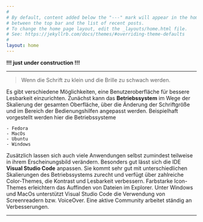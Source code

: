 ```yaml
---
#
# By default, content added below the "---" mark will appear in the home page
# between the top bar and the list of recent posts.
# To change the home page layout, edit the _layouts/home.html file.
# See: https://jekyllrb.com/docs/themes/#overriding-theme-defaults
#
layout: home
---
```

**!!! just under construction !!!**

___


>
>Wenn die Schrift zu klein und die Brille zu schwach werden.
>

Es gibt verschiedene Möglichkeiten, eine Benutzeroberfläche für bessere Lesbarkeit einzurichten. Zunächst kann das **Betriebssystem** im Wege der Skalierung der gesamten Oberfläche, über die Änderung der Schriftgröße und im Bereich der Bedienungshilfen angepasst werden. Beispielhaft vorgestellt werden hier die Betriebssysteme 

    - Fedora
    - MacOs
    - Ubuntu
    - Windows

Zusätzlich lassen sich auch viele Anwendungen selbst zumindest teilweise in ihrem Erscheinungsbild verändern.  Besonders gut lässt sich die IDE **Visual Studio Code** anpassen. Sie kommt sehr gut mit unterschiedlichen Skalierungen des Betriebssystems zurecht und verfügt über zahlreiche Color-Themes, die Kontrast und Lesbarkeit verbessern. Farbstarke Icon-Themes erleichtern das Auffinden von Dateien im Explorer.
Unter Windows und MacOs unterstützt Visual Studio Code die Verwendung von Screenreadern bzw. VoiceOver.
Eine aktive Community arbeitet ständig an Verbesserungen.


___




